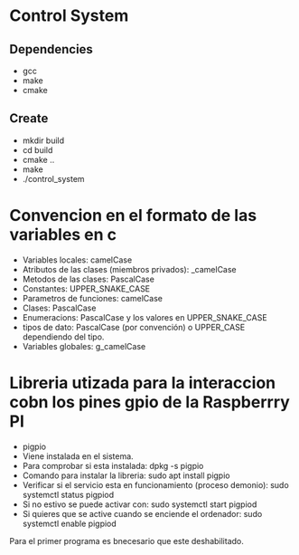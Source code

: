 # Control System

## Dependencies

- gcc
- make
- cmake

## Create

- mkdir build
- cd build
- cmake ..
- make
- ./control_system

# Convencion en el formato de las variables en c

- Variables locales: camelCase
- Atributos de las clases (miembros privados): _camelCase
- Metodos de las clases: PascalCase
- Constantes: UPPER_SNAKE_CASE
- Parametros de funciones: camelCase
- Clases: PascalCase
- Enumeracions: PascalCase y los valores en UPPER_SNAKE_CASE
- tipos de dato: PascalCase (por convención) o UPPER_CASE dependiendo del tipo.
- Variables globales: g_camelCase


# Libreria utizada para la interaccion cobn los pines gpio de la Raspberrry PI

- pigpio
- Viene instalada en el sistema.
- Para comprobar si esta instalada: dpkg -s pigpio
- Comando para instalar la libreria: sudo apt install pigpio
- Verificar si el servicio esta en funcionamiento (proceso demonio): sudo systemctl status pigpiod
- Si no estivo se puede activar con: sudo systemctl start pigpiod
- Si quieres que se active cuando se enciende el ordenador: sudo systemctl enable pigpiod

Para el primer programa es bnecesario que este deshabilitado.
